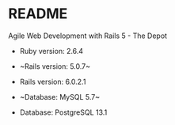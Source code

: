 # README

Agile Web Development with Rails 5 - The Depot

* Ruby version: 2.6.4

* ~Rails version: 5.0.7~
* Rails version: 6.0.2.1

* ~Database: MySQL 5.7~
* Database: PostgreSQL 13.1
